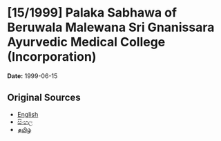 # [15/1999] Palaka Sabhawa of Beruwala Malewana Sri Gnanissara Ayurvedic Medical College (Incorporation)

**Date:** 1999-06-15

## Original Sources

- [English](https://documents.gov.lk/view/acts/1999/6/15-1999_E.pdf)
- [සිංහල](https://documents.gov.lk/view/acts/1999/6/15-1999_S.pdf)
- [தமிழ்](https://documents.gov.lk/view/acts/1999/6/15-1999_T.pdf)
